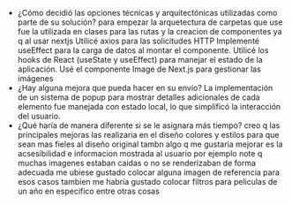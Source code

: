 - ¿Cómo decidió las opciones técnicas y arquitectónicas utilizadas como parte de su solución?
para empezar la arquetectura de carpetas que use fue la utilizada en clases para las rutas y la creacion de componentes ya q al usar nextjs 
Utilicé axios para las solicitudes HTTP
Implementé useEffect para la carga de datos al montar el componente.
Utilicé los hooks de React (useState y useEffect) para manejar el estado de la aplicación.
Usé el componente Image de Next.js para gestionar las imágenes
- ¿Hay alguna mejora que pueda hacer en su envío?
La implementación de un sistema de popup para mostrar detalles adicionales de cada elemento fue manejada con estado local, lo que simplificó la interacción del usuario.
- ¿Qué haría de manera diferente si se le asignara más tiempo?
creo q las principales mejoras las realizaria en el diseño colores y estilos para que sean mas fieles al diseño original tambn algo q me gustaria mejorar es la acsesibilidad e informacion mostrada al usuario por ejemplo note q muchas imagenes estaban caidas o no se renderizaban de forma adecuada me ubiese gustado colocar alguna imagen de referencia para esos casos tambien me habria gustado colocar filtros para peliculas de un año en especifico entre otras cosas 
